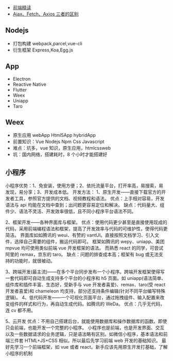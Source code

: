 - [前端精读](https://github.com/ascoders/weekly?utm_source=gold_browser_extension)
- [Ajax、Fetch、Axios 三者的区别](https://juejin.cn/post/7086325194934976519)

## Nodejs

- 打包构建 webpack,parcel,vue-cli
- 衍生框架 Express,Koa,Egg.js

## App

- Electron
- Reactive Native
- Flutter
- Weex
- Uniapp
- Taro

## Weex

- 原生应用 webApp Html5App hybridApp
- 前置知识：Vue Nodejs Npm Css Javascript
- 难点：坑多，vue 知识，原生应用，htmlcssweb
- 坑：国内网络，搭建耗时，8 个小时才能搭建好

## 小程序

小程序优势：1、免安装，使用方便；2、依托流量平台，打开率高，易搜索，易发现，易分享；3、开发成本低。
开发方法：
1、原生开发——直接下载官方的开发者工具，参照官方提供的文档、视频教程和语法。
优点：上手相对容易，开发语法与 api 均能在文档中查到；出问题更容易定位和解决。
缺点：代码量大、组件少、语法不灵活、开发效率很低，且不同小程序平台语法不同。

2、框架开发——各种界面库与框架。
优点：使用代码更少甚至是直接使用现成的代码，采用前端编程语法和框架，提高了开发效率与代码的可维护性，使得代码更简洁。
界面库如如腾讯的 weui、有赞的 vantUI。直接按照文档学习、引入文件，选择自己需要的组件，搬运代码即可。
框架如腾讯的 wepy、uniapp、美团 mpvue 均可使用类似前端 vue 开发框架的语法。
而熟悉 react 的同学，可尝试阿里的 remax，京东的 taro。
缺点：问题的排查成本高；框架有 bug 或无法支持的功能时，就很被动。

3、跨端开发(最主流)——在多个平台同步发布一个小程序。跨端开发框架使得写一套代码即可自动生成支持多个平台的小程序和 h5 页面。如 uniapp(语法简单、组件库和插件丰富、生态好，受新手与 vue 开发者喜爱)、remax、taro(受 react 开发者喜爱)和 chameleon 均支持，部分还支持条件编辑(针对不同平台编写特殊逻辑)。
4、低代码开发——一个可视化页面平台，通过拖拽组件、输入配置来改变组件的样式和行为，再自动生成代码。如腾讯的 WeDa。
优点：几乎无代码，连 cv 都不用。

5、云开发
优点：不用自己搭建后台，就能使用数据库和操作数据库的函数。即使只会前端，也能开发一个完整的小程序。
小程序也是前端，也是开发界面、交互以及一些数据请求的业务逻辑，只是语法略有区别。如微信小程序，基本语法和前端三件套 HTML+JS+CSS 相似。所以最后先学习前端 web 开发的基础知识。
最好先学习一个前端框架，如 vue 或者 react。新手应该先用原生开发打基础，了解小程序的机制
